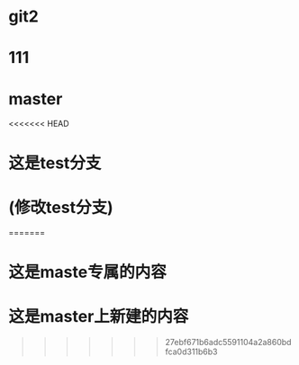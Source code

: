 <!--
 * @Author: your name
 * @Date: 2021-07-17 10:28:27
<<<<<<< HEAD
 * @LastEditTime: 2021-07-21 21:52:59
=======
 * @LastEditTime: 2021-07-17 11:01:31
>>>>>>> 27ebf671b6adc5591104a2a860bdfca0d311b6b3
 * @LastEditors: Please set LastEditors
 * @Description: In User Settings Edit
 * @FilePath: /git2/README.md
-->
# git2


# 111

# master

<<<<<<< HEAD
# 这是test分支

# (修改test分支)
=======
# 这是maste专属的内容

# 这是master上新建的内容
>>>>>>> 27ebf671b6adc5591104a2a860bdfca0d311b6b3
